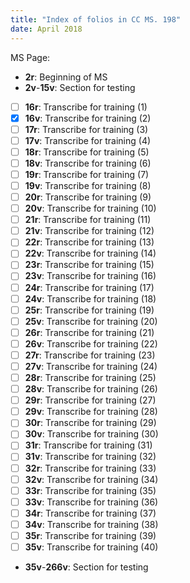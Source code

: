 ```yaml
---
title: "Index of folios in CC MS. 198"
date: April 2018
---
```


MS Page:

- __2r__: Beginning of MS
- __2v__-__15v__: Section for testing

- [ ] __16r__: Transcribe for training (1)
- [X] __16v__: Transcribe for training (2)
- [ ] __17r__: Transcribe for training (3)
- [ ] __17v__: Transcribe for training (4)
- [ ] __18r__: Transcribe for training (5)
- [ ] __18v__: Transcribe for training (6)
- [ ] __19r__: Transcribe for training (7)
- [ ] __19v__: Transcribe for training (8)
- [ ] __20r__: Transcribe for training (9)
- [ ] __20v__: Transcribe for training (10)
- [ ] __21r__: Transcribe for training (11)
- [ ] __21v__: Transcribe for training (12)
- [ ] __22r__: Transcribe for training (13)
- [ ] __22v__: Transcribe for training (14)
- [ ] __23r__: Transcribe for training (15)
- [ ] __23v__: Transcribe for training (16)
- [ ] __24r__: Transcribe for training (17)
- [ ] __24v__: Transcribe for training (18)
- [ ] __25r__: Transcribe for training (19)
- [ ] __25v__: Transcribe for training (20)
- [ ] __26r__: Transcribe for training (21)
- [ ] __26v__: Transcribe for training (22)
- [ ] __27r__: Transcribe for training (23)
- [ ] __27v__: Transcribe for training (24)
- [ ] __28r__: Transcribe for training (25)
- [ ] __28v__: Transcribe for training (26)
- [ ] __29r__: Transcribe for training (27)
- [ ] __29v__: Transcribe for training (28)
- [ ] __30r__: Transcribe for training (29)
- [ ] __30v__: Transcribe for training (30)
- [ ] __31r__: Transcribe for training (31)
- [ ] __31v__: Transcribe for training (32)
- [ ] __32r__: Transcribe for training (33)
- [ ] __32v__: Transcribe for training (34)
- [ ] __33r__: Transcribe for training (35)
- [ ] __33v__: Transcribe for training (36)
- [ ] __34r__: Transcribe for training (37)
- [ ] __34v__: Transcribe for training (38)
- [ ] __35r__: Transcribe for training (39)
- [ ] __35v__: Transcribe for training (40)

- __35v__-__266v__: Section for testing
